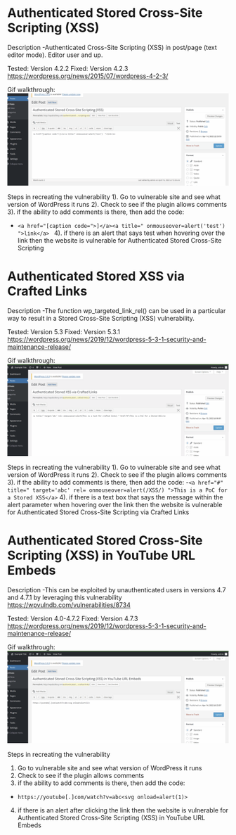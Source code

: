 
# Authenticated Stored Cross-Site Scripting (XSS)

Description
-Authenticated Cross-Site Scripting (XSS) in post/page (text editor mode). Editor user and up.

Tested: Version 4.2.2
Fixed: Version 4.2.3
https://wordpress.org/news/2015/07/wordpress-4-2-3/

Gif walkthrough:
<img src="Stored Cross-Site Scripting (XSS).gif" alt="Authenticated Stored Cross-Site Scripting (XSS)">

Steps in recreating the vulnerability
1). Go to vulnerable site and see what version of WordPress it runs
2). Check to see if the plugin allows comments
3). if the ability to add comments is there, then add the code:
- ```<a href="[caption code=">]</a><a title=" onmouseover=alert('test')  ">link</a> ```
4). if there is an alert that says test when hovering over the link then the website is vulnerable for Authenticated Stored Cross-Site Scripting






# Authenticated Stored XSS via Crafted Links

Description
-The function wp_targeted_link_rel() can be used in a particular way to result in a Stored Cross-Site Scripting (XSS) vulnerability.

Tested: Version 5.3
Fixed: Version 5.3.1
https://wordpress.org/news/2019/12/wordpress-5-3-1-security-and-maintenance-release/

Gif walkthrough:
<img src="Stored Cross-Site Scripting (XSS) via Crafted Links.gif" alt="Authenticated Stored XSS via Crafted Links)">

Steps in recreating the vulnerability
1). Go to vulnerable site and see what version of WordPress it runs
2). Check to see if the plugin allows comments
3). if the ability to add comments is there, then add the code:
-``` <a href="#" title=" target='abc' rel= onmouseover=alert(/XSS/) ">This is a PoC for a Stored XSS</a> ```
4). if there is a text box that says  the message within the alert parameter when hovering over the link then the website is vulnerable for Authenticated Stored Cross-Site Scripting via Crafted Links





# Authenticated Stored Cross-Site Scripting (XSS) in YouTube URL Embeds

Description
-This can be exploited by unauthenticated users in versions 4.7 and 4.7.1 by leveraging this vulnerability https://wpvulndb.com/vulnerabilities/8734

Tested: Version 4.0-4.7.2
Fixed: Version 4.7.3
https://wordpress.org/news/2019/12/wordpress-5-3-1-security-and-maintenance-release/

Gif walkthrough:
<img src="Stored Cross-Site Scripting (XSS) in Youtube URL Embeds.gif" alt="Authenticated Stored Cross-Site Scripting (XSS) in YouTube URL Embeds">

Steps in recreating the vulnerability
1) Go to vulnerable site and see what version of WordPress it runs
2) Check to see if the plugin allows comments
3) if the ability to add comments is there, then add the code:
- ```https://youtube[.]com/watch?v=abc<svg onload=alert(1)> ```
4) if there is an alert after clicking the link then the website is vulnerable for Authenticated Stored Cross-Site Scripting (XSS) in YouTube URL Embeds

